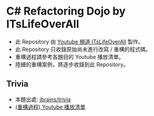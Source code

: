 # C# Refactoring Dojo by ITsLifeOverAll

* 此 Repository 由 [Youtube 頻道 ITsLifeOverAll](https://www.youtube.com/channel/UCg3aKQCYEsWy-W5B209IkgQ) 製作。
* 此 Repository 只收錄原始尚未進行改寫 / 重構的程式碼。
* 重構過程請參考各題目的 Youtube 播放清單。
* 陸續的重構案例，將逐步收錄到此 Repository。

## Trivia 
* 本題出處: [jbrains/trivia](https://github.com/jbrains/trivia)
* [(重構過程) Youtube 播放清單](https://www.youtube.com/playlist?list=PLv3bW4BDh6I8tg1LSJoB7Ioz64s8Bcufz)

